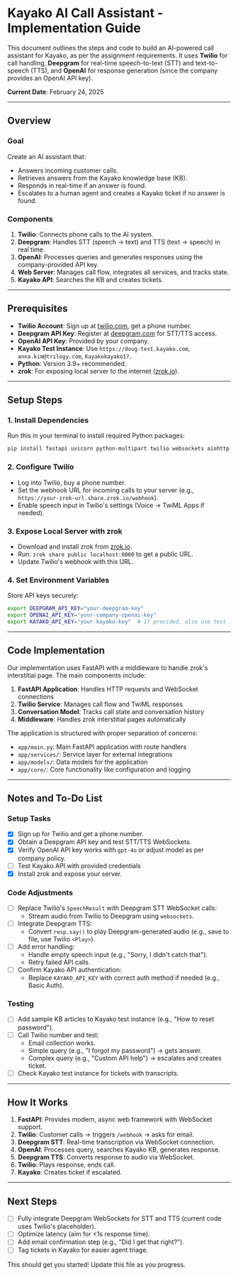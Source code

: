 # Kayako AI Call Assistant - Implementation Guide

This document outlines the steps and code to build an AI-powered call assistant for Kayako, as per the assignment requirements. It uses **Twilio** for call handling, **Deepgram** for real-time speech-to-text (STT) and text-to-speech (TTS), and **OpenAI** for response generation (since the company provides an OpenAI API key).

**Current Date**: February 24, 2025

---

## Overview

### Goal

Create an AI assistant that:

- Answers incoming customer calls.
- Retrieves answers from the Kayako knowledge base (KB).
- Responds in real-time if an answer is found.
- Escalates to a human agent and creates a Kayako ticket if no answer is found.

### Components

1. **Twilio**: Connects phone calls to the AI system.
2. **Deepgram**: Handles STT (speech → text) and TTS (text → speech) in real time.
3. **OpenAI**: Processes queries and generates responses using the company-provided API key.
4. **Web Server**: Manages call flow, integrates all services, and tracks state.
5. **Kayako API**: Searches the KB and creates tickets.

---

## Prerequisites

- **Twilio Account**: Sign up at [twilio.com](https://www.twilio.com), get a phone number.
- **Deepgram API Key**: Register at [deepgram.com](https://deepgram.com) for STT/TTS access.
- **OpenAI API Key**: Provided by your company.
- **Kayako Test Instance**: Use `https://doug-test.kayako.com`, `anna.kim@trilogy.com`, `Kayakokayako1?`.
- **Python**: Version 3.9+ recommended.
- **zrok**: For exposing local server to the internet ([zrok.io](https://zrok.io)).

---

## Setup Steps

### 1. Install Dependencies

Run this in your terminal to install required Python packages:

```bash
pip install fastapi uvicorn python-multipart twilio websockets aiohttp requests openai httpx
```

### 2. Configure Twilio

- Log into Twilio, buy a phone number.
- Set the webhook URL for incoming calls to your server (e.g., `https://your-zrok-url.share.zrok.io/webhook`).
- Enable speech input in Twilio's settings (Voice → TwiML Apps if needed).

### 3. Expose Local Server with zrok

- Download and install zrok from [zrok.io](https://zrok.io).
- Run: `zrok share public localhost:8000` to get a public URL.
- Update Twilio's webhook with this URL.

### 4. Set Environment Variables

Store API keys securely:

```bash
export DEEPGRAM_API_KEY="your-deepgram-key"
export OPENAI_API_KEY="your-company-openai-key"
export KAYAKO_API_KEY="your-kayako-key"  # If provided, else use test instance auth
```

---

## Code Implementation

Our implementation uses FastAPI with a middleware to handle zrok's interstitial page. The main components include:

1. **FastAPI Application**: Handles HTTP requests and WebSocket connections
2. **Twilio Service**: Manages call flow and TwiML responses
3. **Conversation Model**: Tracks call state and conversation history
4. **Middleware**: Handles zrok interstitial pages automatically

The application is structured with proper separation of concerns:

- `app/main.py`: Main FastAPI application with route handlers
- `app/services/`: Service layer for external integrations
- `app/models/`: Data models for the application
- `app/core/`: Core functionality like configuration and logging

---

## Notes and To-Do List

### Setup Tasks

- [x] Sign up for Twilio and get a phone number.
- [x] Obtain a Deepgram API key and test STT/TTS WebSockets.
- [x] Verify OpenAI API key works with `gpt-4o` or adjust model as per company policy.
- [ ] Test Kayako API with provided credentials
- [x] Install zrok and expose your server.

### Code Adjustments

- [ ] Replace Twilio's `SpeechResult` with Deepgram STT WebSocket calls:
  - Stream audio from Twilio to Deepgram using `websockets`.
- [ ] Integrate Deepgram TTS:
  - Convert `resp.say()` to play Deepgram-generated audio (e.g., save to file, use Twilio `<Play>`).
- [ ] Add error handling:
  - Handle empty speech input (e.g., "Sorry, I didn't catch that").
  - Retry failed API calls.
- [ ] Confirm Kayako API authentication:
  - Replace `KAYAKO_API_KEY` with correct auth method if needed (e.g., Basic Auth).

### Testing

- [ ] Add sample KB articles to Kayako test instance (e.g., "How to reset password").
- [ ] Call Twilio number and test:
  - Email collection works.
  - Simple query (e.g., "I forgot my password") → gets answer.
  - Complex query (e.g., "Custom API help") → escalates and creates ticket.
- [ ] Check Kayako test instance for tickets with transcripts.

---

## How It Works

1. **FastAPI**: Provides modern, async web framework with WebSocket support.
2. **Twilio**: Customer calls → triggers `/webhook` → asks for email.
3. **Deepgram STT**: Real-time transcription via WebSocket connection.
4. **OpenAI**: Processes query, searches Kayako KB, generates response.
5. **Deepgram TTS**: Converts response to audio via WebSocket.
6. **Twilio**: Plays response, ends call.
7. **Kayako**: Creates ticket if escalated.

---

## Next Steps

- [ ] Fully integrate Deepgram WebSockets for STT and TTS (current code uses Twilio's placeholder).
- [ ] Optimize latency (aim for <1s response time).
- [ ] Add email confirmation step (e.g., "Did I get that right?").
- [ ] Tag tickets in Kayako for easier agent triage.

This should get you started! Update this file as you progress.

```

```
